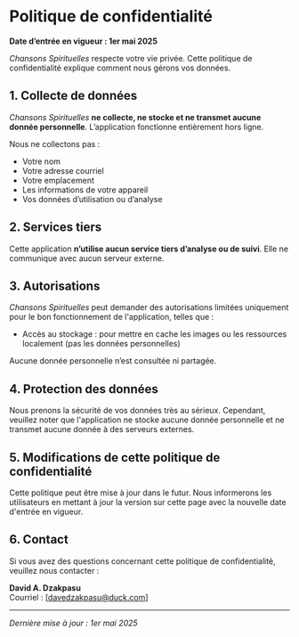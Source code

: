 # Politique de confidentialité

**Date d’entrée en vigueur : 1er mai 2025**

_Chansons Spirituelles_ respecte votre vie privée. Cette politique de confidentialité explique comment nous gérons vos données.

## 1. Collecte de données

_Chansons Spirituelles_ **ne collecte, ne stocke et ne transmet aucune donnée personnelle**. L’application fonctionne entièrement hors ligne.

Nous ne collectons pas :
- Votre nom
- Votre adresse courriel
- Votre emplacement
- Les informations de votre appareil
- Vos données d’utilisation ou d’analyse

## 2. Services tiers

Cette application **n’utilise aucun service tiers d’analyse ou de suivi**. Elle ne communique avec aucun serveur externe.

## 3. Autorisations

_Chansons Spirituelles_ peut demander des autorisations limitées uniquement pour le bon fonctionnement de l'application, telles que :
- Accès au stockage : pour mettre en cache les images ou les ressources localement (pas les données personnelles)

Aucune donnée personnelle n’est consultée ni partagée.

## 4. Protection des données

Nous prenons la sécurité de vos données très au sérieux. Cependant, veuillez noter que l'application ne stocke aucune donnée personnelle et ne transmet aucune donnée à des serveurs externes.

## 5. Modifications de cette politique de confidentialité

Cette politique peut être mise à jour dans le futur. Nous informerons les utilisateurs en mettant à jour la version sur cette page avec la nouvelle date d'entrée en vigueur.

## 6. Contact

Si vous avez des questions concernant cette politique de confidentialité, veuillez nous contacter :

**David A. Dzakpasu**  
Courriel : [davedzakpasu@duck.com]

---

_Dernière mise à jour : 1er mai 2025_
